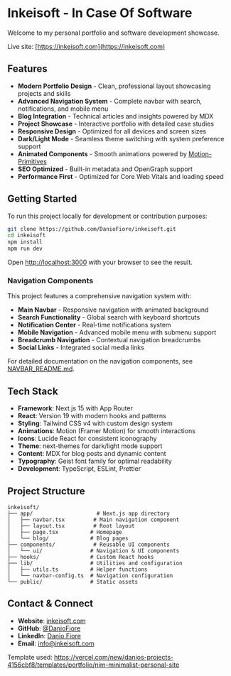 # Inkeisoft - In Case Of Software

Welcome to my personal portfolio and software development showcase.

Live site: [https://inkeisoft.com](https://inkeisoft.com)

## Features

- **Modern Portfolio Design** - Clean, professional layout showcasing projects and skills
- **Advanced Navigation System** - Complete navbar with search, notifications, and mobile menu
- **Blog Integration** - Technical articles and insights powered by MDX
- **Project Showcase** - Interactive portfolio with detailed case studies
- **Responsive Design** - Optimized for all devices and screen sizes
- **Dark/Light Mode** - Seamless theme switching with system preference support
- **Animated Components** - Smooth animations powered by [Motion-Primitives](https://motion-primitives.com)
- **SEO Optimized** - Built-in metadata and OpenGraph support
- **Performance First** - Optimized for Core Web Vitals and loading speed

## Getting Started

To run this project locally for development or contribution purposes:

```bash
git clone https://github.com/DanioFiore/inkeisoft.git
cd inkeisoft
npm install
npm run dev
```

Open [http://localhost:3000](http://localhost:3000) with your browser to see the result.

### Navigation Components

This project features a comprehensive navigation system with:

- **Main Navbar** - Responsive navigation with animated background
- **Search Functionality** - Global search with keyboard shortcuts
- **Notification Center** - Real-time notifications system
- **Mobile Navigation** - Advanced mobile menu with submenu support
- **Breadcrumb Navigation** - Contextual navigation breadcrumbs
- **Social Links** - Integrated social media links

For detailed documentation on the navigation components, see [NAVBAR_README.md](./NAVBAR_README.md).

## Tech Stack

- **Framework**: Next.js 15 with App Router
- **React**: Version 19 with modern hooks and patterns
- **Styling**: Tailwind CSS v4 with custom design system
- **Animations**: Motion (Framer Motion) for smooth interactions
- **Icons**: Lucide React for consistent iconography
- **Theme**: next-themes for dark/light mode support
- **Content**: MDX for blog posts and dynamic content
- **Typography**: Geist font family for optimal readability
- **Development**: TypeScript, ESLint, Prettier

## Project Structure

```
inkeisoft/
├── app/                    # Next.js app directory
│   ├── navbar.tsx         # Main navigation component
│   ├── layout.tsx         # Root layout
│   ├── page.tsx          # Homepage
│   └── blog/             # Blog pages
├── components/            # Reusable UI components
│   └── ui/               # Navigation & UI components
├── hooks/                # Custom React hooks
├── lib/                  # Utilities and configuration
│   ├── utils.ts          # Helper functions
│   └── navbar-config.ts  # Navigation configuration
└── public/               # Static assets
```

## Contact & Connect

- **Website**: [inkeisoft.com](https://inkeisoft.com)
- **GitHub**: [@DanioFiore](https://github.com/DanioFiore)
- **LinkedIn**: [Danio Fiore](https://linkedin.com/in/danio-fiore)
- **Email**: [info@inkeisoft.com](mailto:daniofioredev@gmail.com)

Template used: https://vercel.com/new/danios-projects-4156cbf8/templates/portfolio/nim-minimalist-personal-site
